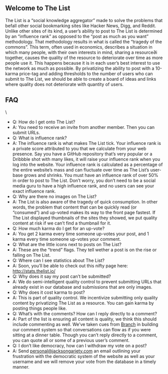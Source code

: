 Welcome to The List
-------------------

The List is a “social knowledge aggregator” made to solve the problems
that befall other social bookmarking sites like Hacker News, Digg, and
Reddit. Unlike other sites of its kind, a user’s ability to post to The
List is determined by an “influence rank” as opposed to the “post as
much as you want” methodology. That methodology results in what is
called the “tragedy of the commons”. This term, often used in economics,
describes a situation in which many people, with their own interests in
mind, sharing a resource∂i together, causes the quality of the resource
to deteriorate over time as more people use it. This happens because it
is in each user’s best interest to use the network as much as possible.
By privatizing the ability to post with a 10-karma price-tag and adding
thresholds to the number of users who can submit to The List, we should
be able to create a board of ideas and links where quality does not
deteriorate with quantity of users.

FAQ
---

\

-   Q: How do I get onto The List?
-   A: You need to receive an invite from another member. Then you can
    submit URLs.
-   Q: What is influence rank?
-   A: The influence rank is what makes The List tick. Your influence
    rank is a private score attributed to you that we calculate from
    your web presence. Say you have a GitHub repository that’s very
    popular or a Dribbble shot with many likes, it will raise your
    influence rank when you log into the website. Your influence rank is
    calculated as a percentage of the entire website’s mass and can
    fluctuate over time as The List’s user-base grows and shrinks. You
    must have an influence rank of over 50% in order to post to The
    List. Don’t worry, you don’t need to be a social media guru to have
    a high influence rank, and no users can see your exact influence
    rank.
-   Q: Why are there no images on The List?
-   A: The List is also aware of the tragedy of quick consumption. In
    other words, the problem that content that can be quickly read (or
    “consumed”) and up-voted makes its way to the front page fastest. If
    The List displayed thumbnails of the sites they showed, we put
    quality content at risk if we can’t find a thumbnail for it.
-   Q: How much karma do I get for an up-vote?
-   A: You get 2 karma every time someone up-votes your post, and 1
    karma every time someone up-votes your comment.
-   Q: What are the little icons next to posts on The List?
-   A: These are the “trend” flags. They tell wether a post is on the
    rise or falling on The List.
-   Q: Where can I see statistics about The List?
-   A: Soon, you’ll be able to check out this nifty page here:
    http://stats.thelist.io/
-   Q: Why does it say my post can’t be submitted?
-   A: We do semi-intelligent quality control to prevent submitting URLs
    that already exist in our database and submissions that are only
    images.
-   Q: Why does it cost karma to post?
-   A: This is part of quality control. We incentivize submitting only
    quality content by privatizing The List as a resource. You can gain
    karma by posting things people like.
-   Q: What’s with the comments? How can I reply directly to a comment?
-   A: Part of the list is ensuring all content is quality, we think
    this should include commenting as well. We’ve taken cues from
    [Branch][] in building our comment system so that conversations can
    flow as if you were sitting at a dinner table. Though you can’t
    reply directly to a comment, you can quote all or some of a previous
    user’s comment.
-   Q: I don’t like democracy, how can I withdraw my vote on a post?
-   A: Send personal@jacksongariety.com an email outlining your
    frustration with the democratic system of the website as well as
    your username and we will remove your vote from the database in a
    timely manner.

  [Branch]: http://branch.com/